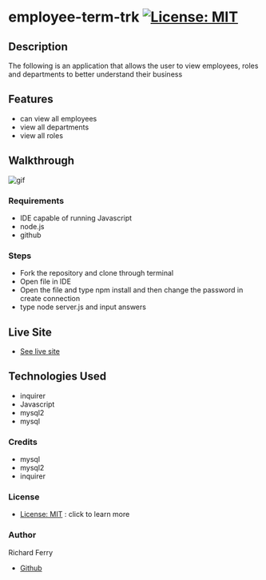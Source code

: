 # employee-term-trk     [![License: MIT](https://img.shields.io/badge/License-MIT-yellow.svg)](https://opensource.org/licenses/MIT)
## Description 
The following is an application that allows the user to view employees, roles and departments to better understand their business

## Features
* can view all employees
* view all departments
* view all roles

## Walkthrough
![gif]()

### Requirements
* IDE capable of running Javascript
* node.js
* github

### Steps
* Fork the repository and clone through terminal
* Open file in IDE
* Open the file and type npm install and then change the password in create connection
* type node server.js and input answers

## Live Site
* [See live site]()

## Technologies Used
* inquirer
* Javascript
* mysql2
* mysql


### Credits
* mysql
* mysql2
* inquirer


### License
* [License: MIT](https://opensource.org/licenses/MIT) : click to learn more

### Author
Richard Ferry
* [Github](https://github.com/rich-f-p)